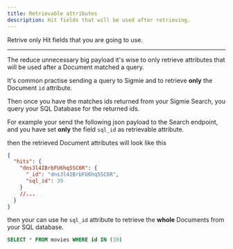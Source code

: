 ```yaml
---
title: Retrievable attributes
description: Hit fields that will be used after retrieving.
---
```


Retrive only Hit fields that you are going to use.

---

The reduce unnecessary big payload it's wise to only retrieve attributes
that will be used after a Document matched a query.

It's common practise sending a query to Sigmie and to retrieve **only** the Document `id` attribute.

Then once you have the matches ids returned from your Sigmie Search, you query
your SQL Database for the returned ids.

For example your send the following json payload to the Search endpoint, and you have set
**only** the field `sql_id` as retrievable attribute.

then the retrieved Document attributes will look like this

```json
{
  "hits": {
    "dns3l4IBrbFU6hq5SC6R": {
      "_id": "dns3l4IBrbFU6hq5SC6R",
      "sql_id": 39
    }
    //...
  }
}
```

then your can use he `sql_id` attribute to retrieve the **whole** Documents from your SQL database.

```sql
SELECT * FROM movies WHERE id IN (39)
```
